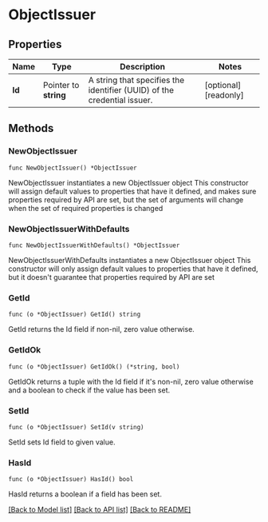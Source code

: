 # ObjectIssuer

## Properties

Name | Type | Description | Notes
------------ | ------------- | ------------- | -------------
**Id** | Pointer to **string** | A string that specifies the identifier (UUID) of the credential issuer. | [optional] [readonly] 

## Methods

### NewObjectIssuer

`func NewObjectIssuer() *ObjectIssuer`

NewObjectIssuer instantiates a new ObjectIssuer object
This constructor will assign default values to properties that have it defined,
and makes sure properties required by API are set, but the set of arguments
will change when the set of required properties is changed

### NewObjectIssuerWithDefaults

`func NewObjectIssuerWithDefaults() *ObjectIssuer`

NewObjectIssuerWithDefaults instantiates a new ObjectIssuer object
This constructor will only assign default values to properties that have it defined,
but it doesn't guarantee that properties required by API are set

### GetId

`func (o *ObjectIssuer) GetId() string`

GetId returns the Id field if non-nil, zero value otherwise.

### GetIdOk

`func (o *ObjectIssuer) GetIdOk() (*string, bool)`

GetIdOk returns a tuple with the Id field if it's non-nil, zero value otherwise
and a boolean to check if the value has been set.

### SetId

`func (o *ObjectIssuer) SetId(v string)`

SetId sets Id field to given value.

### HasId

`func (o *ObjectIssuer) HasId() bool`

HasId returns a boolean if a field has been set.


[[Back to Model list]](../README.md#documentation-for-models) [[Back to API list]](../README.md#documentation-for-api-endpoints) [[Back to README]](../README.md)


